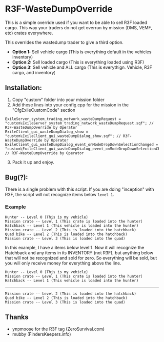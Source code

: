 # R3F-WasteDumpOverride
This is a simple override used if you want to be able to sell R3F loaded cargo. This way your traders do not get overrun by mission (DMS, VEMF, etc) crates everywhere.

This overrides the wastedump trader to give a third option.

- **Option 1:** Sell vehicle cargo (This is everything default in the vehicles inventory)
- **Option 2:** Sell loaded cargo (This is everything loaded using R3F)
- **Option 3:** Sell vehicle and ALL cargo (This is everythign. Vehicle, R3F cargo, and inventory)

## Installation:
1. Copy "custom" folder into your mission folder
2. Add these lines into your config.cpp for the mission in the "CfgExileCustomCode" section
```
ExileServer_system_trading_network_wasteDumpRequest = "custom\ExileServer_system_trading_network_wasteDumpRequest.sqf"; // R3F-WasteDumpOverride by Operator
ExileClient_gui_wasteDumpDialog_show = "custom\ExileClient_gui_wasteDumpDialog_show.sqf"; // R3F-WasteDumpOverride by Operator
ExileClient_gui_wasteDumpDialog_event_onModeDropDownSelectionChanged = "custom\ExileClient_gui_wasteDumpDialog_event_onModeDropDownSelectionChanged.sqf"; // R3F-WasteDumpOverride by Operator
```
3. Pack it up and enjoy.


## Bug(?):
There is a single problem with this script. If you are doing "inception" with R3F, the script will not recognize items below `level 1`.

### Example
```
Hunter -- Level 0 (This is my vehicle)
Mission crate -- Level 1 (This crate is loaded into the hunter)
Hatchback -- Level 1 (This vehicle is loaded into the hunter)
Mission crate -- Level 2 (This is loaded into the hatchback)
Quad bike -- Level 2 (This is loaded into the hatchback)
Mission crate -- Level 3 (This is loaded into the quad)
```

In this example, I have a items below level 1. Now it will recognize the Hatchback and any items in its INVENTORY (not R3F), but anything below that will not be recognized and sold for zero. So everything will be sold, but you will only receive money for everything above the line.
```
Hunter -- Level 0 (This is my vehicle)
Mission crate -- Level 1 (This crate is loaded into the hunter)
Hatchback -- Level 1 (This vehicle is loaded into the hunter)
```
---
```
Mission crate -- Level 2 (This is loaded into the hatchback)
Quad bike -- Level 2 (This is loaded into the hatchback)
Mission crate -- Level 3 (This is loaded into the quad)
```

## Thanks
- ynpmoose for the R3F tag (ZeroSurvival.com)
- mubby (FindersKeepers.info)
